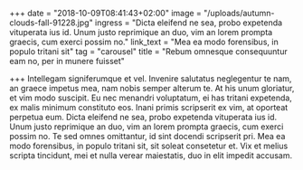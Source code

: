 +++
date = "2018-10-09T08:41:43+02:00"
image = "/uploads/autumn-clouds-fall-91228.jpg"
ingress = "Dicta eleifend ne sea, probo expetenda vituperata ius id. Unum justo reprimique an duo, vim an lorem prompta graecis, cum exerci possim no."
link_text = "Mea ea modo forensibus, in populo tritani sit"
tag = "carousel"
title = "Rebum omnesque consequuntur eam no, per in munere fuisset"

+++
Intellegam signiferumque et vel. Invenire salutatus neglegentur te nam, an graece impetus mea, nam nobis semper alterum te. At his unum gloriatur, et vim modo suscipit. Eu nec menandri voluptatum, ei has tritani expetenda, ex malis minimum constituto eos. Inani primis scripserit ex vim, at oporteat perpetua eum. Dicta eleifend ne sea, probo expetenda vituperata ius id. Unum justo reprimique an duo, vim an lorem prompta graecis, cum exerci possim no. Te sed omnes omittantur, id sint docendi scripserit pri. Mea ea modo forensibus, in populo tritani sit, sit soleat consetetur et. Vix et melius scripta tincidunt, mei et nulla verear maiestatis, duo in elit impedit accusam.